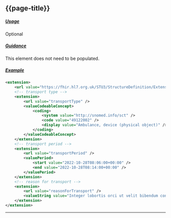 ## {{page-title}}

<h5><ins>Usage</ins></h5>

<span class="mro-circle optional" title="optional"></span> Optional


<h5><ins>Guidance</ins></h5>

This element does not need to be populated.


<h5><ins>Example</ins></h5>

```xml
<extension>
    <url value="https://fhir.hl7.org.uk/STU3/StructureDefinition/Extension-CareConnect-EncounterTransport-1" />
    <!-- transport type -->
    <extension>
        <url value="transportType" />
        <valueCodeableConcept>
            <coding>
                <system value="http://snomed.info/sct" />
                <code value="49122002" />
                <display value="Ambulance, device (physical object)" />
            </coding>
        </valueCodeableConcept>
    </extension>
    <!-- transport period -->
    <extension>
        <url value="transportPeriod" />
        <valuePeriod>
            <start value="2022-10-28T08:06:00+00:00" />
            <end value="2022-10-28T08:14:00+00:00" />
        </valuePeriod>
    </extension>
    <!-- reason for transport -->
    <extension>
        <url value="reasonForTransport" />
        <valueString value="Integer lobortis orci ut velit bibendum consectetur." />
    </extension>
</extension>
```

---